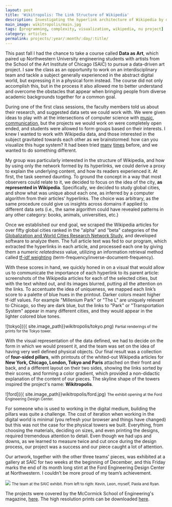 ```yaml
---
layout: post
title: 'Wikitropolis: The Link Structure of Wikipedia'
description: Investigating the hyperlink architecture of Wikipedia by displaying the links from five major cities as three-dimensional structures.
main_image: wikitropolis/main.jpg
tags: [programming, complexity, visualization, wikipedia, nu project]
category: articles
permalink: projects/:year/:month/:day/:title/
---
```


This past fall I had the chance to take a course called **Data as Art**, which paired up Northwestern University engineering students with artists from the School of the Art Institute of Chicago (SAIC) to pursue a data-driven art project. I saw the class as an opportunity to work on an interdisciplinary team and tackle a subject generally experienced in the abstract digital world, but expressing it in a physical form instead. The course did not only accomplish this, but in the process it also allowed me to better understand and overcome the obstacles that appear when bringing people from diverse academic backgrounds together for a common goal.

During one of the first class sessions, the faculty members told us about their research, and suggested data sets we could work with. We were given ideas to play with at the intersections of computer science with [music](http://music.cs.northwestern.edu/research.php'), [communication](http://collablab.northwestern.edu/), but the projects we would work on were completely open ended, and students were allowed to form groups based on their interests. I knew I wanted to work with Wikipedia data, and those interested in the subject gravitated towards each other as we brainstormed: how can you visualize this huge system? It had been tried [many]('http://seealso.org/) [times](http://infodisiac.com/Wikimedia/Visualizations/) before, and we wanted to do something different.

My group was particularly interested in the structure of Wikipedia, and how by using only the network formed by its hyperlinks, we could derive a proxy to explain the underlying content, and how its readers experienced it. At first, the task seemed daunting. To ground the concept in a way that most observers could relate to it, we decided to focus on the idea of the city, **as represented in Wikipedia**. Specifically, we decided to study global cities, and show what was unique about each one, as inferred by a computer algorithm from their articles' hyperlinks. The choice was arbitrary, as the same procedure could give us insights across domains if applied to different data sets (i.e., the same algorithm could have revealed patterns in any other category: books, animals, universities, etc.)

Once we established our end goal, we scraped the Wikipedia articles for over fifty global cities ranked in the "alpha" and "beta" categories of the [Globalization and World Cities Research Network Study](http://en.wikipedia.org/wiki/Global_city#Studies), and developed software to analyze them. The full article text was fed to our program, which extracted the hyperlinks in each article, and processed each one by giving them a numeric *relatedness* value, utilizing an information retrieval method called [tf-idf weighting](http://en.wikipedia.org/wiki/Tf%E2%80%93idf) (term-frequency/inverse-document-frequency).

With these scores in hand, we quickly honed in on a visual that would allow us to communicate the importance of each hyperlink to its parent article: screenshots of the Wikipedia articles for each of the selected cities, but with the text whited out, and its images blurred, putting all the attention on the links. To accentuate the idea of uniqueness, we mapped each link’s score to a palette of blue hues in the printout. Darker colors meant higher tf-idf values. For example "Millenium Park" or "The L" are uniquely relevant to Chicago, so they are dark blue, but the links to "Park" or "Transportation System" appear in many different cities, and they would appear in the lighter colored blue tones.

![tokyo]({{ site.image_path}}wikitropolis/tokyo.png)
<small>Partial renderings of the prints for the Tokyo tower.</small>

With the visual representation of the data defined, we had to decide on the form in which we would present it, and the team was set on the idea of having very well defined physical objects. Our final result was a collection of **four-sided pillars**, with printouts of the whited-out Wikipedia articles for **New York, Chicago, London, Tokyo and Paris** attached on their front and back, and a different layout on their two sides, showing the links sorted by their scores, and forming a color gradient, which provided a non-didactic explanation of the content of our pieces. The skyline shape of the towers inspired the project's name: **Wikitropolis**.

![ford]({{ site.image_path}}wikitropolis/ford.jpg)
<small>The exhibit opening at the Ford Engineering Design Center.</small>

For someone who is used to working in the digital medium, building the pillars was quite a challenge. The cost of iteration when working in the digital world is minimal (you refresh your browser and things have changed) but this was not the case for the physical towers we built. Everything, from choosing the materials, deciding on sizes, and even printing the designs, required tremendous attention to detail. Even though we had ups and downs, as we learned to measure twice and cut once during the design process, our project was a success and our piece caught a lot of attention.

Our artwork, together with the other three teams' pieces, was exhibited at a gallery at SAIC for two weeks at the beginning of December, and this Friday marks the end of its month long stint at the Ford Engineering Design Center at Northwestern. I couldn’t be more proud of my team’s achievement.

<img src="{{site.image_path}}wikitropolis/team.jpg" />
<small>The team at the SAIC exhibit. From left to rigth: Kevin, Leon, myself, Paola and Ryan.</small>

The projects were covered by the McCormick School of Engineering's magazine, [here](http://www.mccormick.northwestern.edu/news/articles/2014/12/schools-collaborate-to-turn-information-into-art.html). The high resolution prints can be downloaded [here](https://www.dropbox.com/sh/zaiq6fsl2xpgiw1/AACh95rF_ChOx0scBIb7uhcpa?lst).
